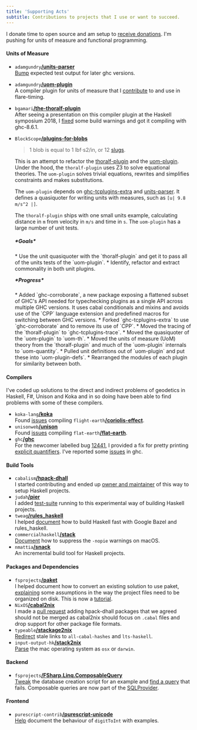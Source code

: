 ```yaml
---
title: 'Supporting Acts'
subtitle: Contributions to projects that I use or want to succeed.
---
```

I donate time to open source and am setup to [receive
donations](https://github.com/sponsors/philderbeast). I'm pushing for units of
measure and functional programming.

#### Units of Measure
* `adamgundry`[**/units-parser**](https://github.com/adamgundry/units-parser)  
[Bump](https://github.com/adamgundry/units-parser/commit/9db2652bfbeea5d69f590ce15c171d7b9801bb60)
expected test output for later ghc versions.
* `adamgundry`[**/uom-plugin**](http://hackage.haskell.org/package/uom-plugin)  
A compiler plugin for units of measure that
I [contribute](https://github.com/adamgundry/uom-plugin/graphs/contributors)
to and use in flare-timing.
* `bgamari`[**/the-thoralf-plugin**](https://cs.brynmawr.edu/~rae/papers/2018/thoralf/thoralf.pdf)  
After seeing a presentation on this compiler plugin at the Haskell symposium
2018,
I [fixed](https://github.com/bgamari/the-thoralf-plugin/commits?author=philderbeast)
some build warnings and got it compiling with ghc-8.6.1.
* `BlockScope`[**/plugins-for-blobs**](https://github.com/BlockScope/plugins-for-blobs)  

    > 1 blob is equal to 1 lbf⋅s2/in, or 12 [slugs][slug].

    This is an attempt to refactor the [thoralf-plugin][thoralf-plugin] and the
    [uom-plugin][uom-plugin]. Under the hood, the `thoralf-plugin` uses Z3 to solve
    equational theories. The `uom-plugin` solves trivial equations, rewrites and
    simplifies constraints and makes substitutions.

    [slug]: https://en.wikipedia.org/wiki/Slug_(unit)
    [uom-plugin]: https://github.com/adamgundry/uom-plugin
    [thoralf-plugin]: https://github.com/bgamari/the-thoralf-plugin
    [ghc-tcplugins-extra]: https://github.com/BlockScope/ghc-tcplugins-extra
    [units-parser]: https://github.com/adamgundry/units-parser

    The `uom-plugin` depends on [ghc-tcplugins-extra][ghc-tcplugins-extra] and
    [units-parser][units-parser]. It defines a quasiquoter for writing units with
    measures, such as `[u| 9.8 m/s^2 |]`.

    The `thoralf-plugin` ships with one small units example, calculating distance
    in `m` from velocity in `m/s` and time in `s`. The `uom-plugin` has a large
    number of unit tests.

    <h5>*Goals*</h5>
    * Use the unit quasiquoter with the `thoralf-plugin` and get it to pass all of
      the units tests of the `uom-plugin`.
    * Identify, refactor and extract commonality in both unit plugins.

    <h5 style="margin-top: 1em">*Progress*</h5>
    * Added `ghc-corroborate`, a new package exposing a flattened subset of GHC's
      API needed for typechecking plugins as a single API across multiple GHC
      versions. It uses cabal conditionals and mixins and avoids use of the `CPP`
      language extension and predefined macros for switching between GHC versions.
    * Forked `ghc-tcplugins-extra` to use `ghc-corroborate` and to remove its use
      of `CPP`.
    * Moved the tracing of the `thoralf-plugin` to `ghc-tcplugins-trace`.
    * Moved the quasiquoter of the `uom-plugin` to `uom-th`.
    * Moved the units of measure (UoM) theory from the `thoralf-plugin` and much of
      the `uom-plugin` internals to `uom-quantity`.
    * Pulled unit definitions out of `uom-plugin` and put these into
      `uom-plugin-defs`.
    * Rearranged the modules of each plugin for similarity between both.

#### Compilers
I've coded up solutions to the direct and indirect problems of geodetics in
Haskell, F#, Unison and Koka and in so doing have been able to find problems
with some of these compilers.

* `koka-lang`[**/koka**](http://koka-lang.org/)  
Found
[issues](https://github.com/koka-lang/koka/issues/created_by/philderbeast)
compiling
`flight-earth`[**/coriolis-effect**](https://github.com/flight-earth/coriolis-effect).
* `unisonweb`[**/unison**](https://www.unisonweb.org/)  
Found
[issues](https://github.com/unisonweb/unison/issues/created_by/philderbeast)
compiling
`flat-earth`[**/flat-earth**](https://github.com/flight-earth/flat-earth).
* `ghc`[**/ghc**](https://www.haskell.org/ghc/)  
For the newcomer labelled bug
[12441](https://gitlab.haskell.org/ghc/ghc/issues/12441), I provided a fix for
pretty printing [explicit
quantifiers](https://github.com/ghc/ghc/commit/33140f41b931fb81bf2e5aa28603fe757bb3779d).
I've reported some
[issues](https://gitlab.haskell.org/ghc/ghc/-/issues?scope=all&state=all&author_username=philderbeast)
in ghc.

#### Build Tools
* `cabalism`[**/hpack-dhall**](http://hackage.haskell.org/package/hpack-dhall)  
I started contributing and ended up
[owner and maintainer](https://github.com/cabalism/hpack-dhall/issues/3) of
this way to setup Haskell projects.
* `judah`[**/pier**](https://github.com/judah/pier)  
I added [test-suite](https://github.com/judah/pier/issues/50) running to this
experimental way of building Haskell projects.
* `tweag`[**/rules_haskell**](https://haskell.build/)  
I helped
[document](https://github.com/tweag/rules_haskell/commits?author=philderbeast)
how to build Haskell fast with Google Bazel and rules_haskell.
* `commercialhaskell`[**/stack**](https://docs.haskellstack.org)  
[Document](https://github.com/commercialhaskell/stack/pull/4392/files) how to
suppress the ``-nopie`` warnings on macOS.
* `nmattia`[**/snack**](https://github.com/nmattia/snack/commits?author=philderbeast)  
An incremental build tool for Haskell projects.

#### Packages and Dependencies
* `fsprojects`[**/paket**](https://fsprojects.github.io/Paket/)  
I helped document how to convert an existing solution to use paket,
[explaining](https://github.com/fsprojects/Paket/commit/3db8c5b8701adf345c8cf4c1b3cfcb8d4bc11fca)
some assumptions in the way the project files need to be organized on disk.
This is now
a [tutorial](https://fsprojects.github.io/Paket/convert-from-nuget-tutorial.html).
* `NixOS`[**/cabal2nix**](https://github.com/NixOS/cabal2nix)  
I made a [pull request](https://github.com/NixOS/cabal2nix/pull/375) adding
hpack-dhall packages that we agreed should not be merged as cabal2nix should
focus on `.cabal` files and drop support for other package file formats.
* `typeable`[**/stackage2nix**](https://github.com/typeable/stackage2nix)  
[Redirect](https://github.com/typeable/stackage2nix/commit/9bf94e1ded1d52feddbdbd560ecd4f9a70aa6c34)
stale links to `all-cabal-hashes` and `lts-haskell`.
* `input-output-hk`[**/stack2nix**](https://github.com/input-output-hk/stack2nix)  
[Parse](https://github.com/input-output-hk/stack2nix/commit/e01483c14ec288eeeef586c9aa31c737042bda55)
the mac operating system as `osx` or `darwin`.

#### Backend
* `fsprojects`[**/FSharp.Linq.ComposableQuery**](http://fsprojects.github.io/FSharp.Linq.ComposableQuery/)  
[Tweak](https://github.com/fsprojects/FSharp.Linq.ComposableQuery/commit/1706939d7573fdef3e017637a264871cff1c5fcc)
the database creation script for an example and [find
a query](https://github.com/fsprojects/FSharp.Linq.ComposableQuery/issues/13)
that fails. Composable queries are now part of the
[SQLProvider](https://fsprojects.github.io/SQLProvider/core/composable.html).

#### Frontend
* `purescript-contrib`[**/purescript-unicode**](https://github.com/purescript-contrib/purescript-unicode)  
[Help](https://github.com/purescript-contrib/purescript-unicode/commit/c161145fe403e520e505e7631ce9d77b9a2de9df)
document the behaviour of `digitToInt` with examples.

